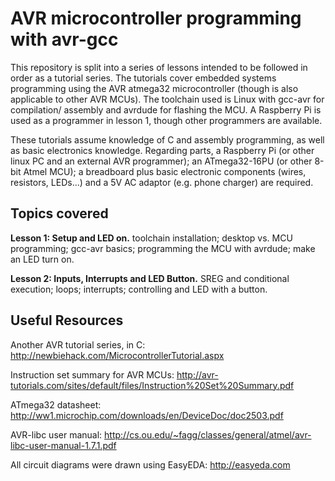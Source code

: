 AVR microcontroller programming with avr-gcc
============================================

This repository is split into a series of lessons intended to be followed in
order as a tutorial series. The tutorials cover embedded systems programming
using the AVR atmega32 microcontroller (though is also applicable to other AVR
MCUs). The toolchain used is Linux with gcc-avr for compilation/
assembly and avrdude for flashing the MCU. A Raspberry Pi is used as a 
programmer in lesson 1, though other programmers are available. 

These tutorials assume knowledge of C and assembly programming, as well as
basic electronics knowledge. Regarding parts, a Raspberry Pi (or other linux 
PC and an external AVR programmer); an ATmega32-16PU (or other 8-bit Atmel
MCU); a breadboard plus basic electronic components (wires, resistors, 
LEDs...) and a 5V AC adaptor (e.g. phone charger) are required.

Topics covered
--------------

**Lesson 1: Setup and LED on.** toolchain installation; desktop vs. MCU 
programming; gcc-avr basics; programming the MCU with avrdude; make an LED turn 
on. 

**Lesson 2: Inputs, Interrupts and LED Button.** SREG and conditional execution;
loops; interrupts; controlling and LED with a button.

Useful Resources
----------------

Another AVR tutorial series, in C:
http://newbiehack.com/MicrocontrollerTutorial.aspx

Instruction set summary for AVR MCUs:
http://avr-tutorials.com/sites/default/files/Instruction%20Set%20Summary.pdf

ATmega32 datasheet:
http://ww1.microchip.com/downloads/en/DeviceDoc/doc2503.pdf

AVR-libc user manual:
http://cs.ou.edu/~fagg/classes/general/atmel/avr-libc-user-manual-1.7.1.pdf

All circuit diagrams were drawn using EasyEDA:
http://easyeda.com

